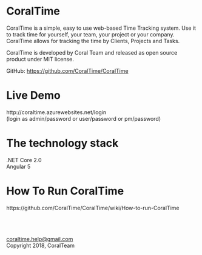<h1>CoralTime</h1>

CoralTime is a simple, easy to use web-based Time Tracking system. Use it to track time for yourself, your team, your project or your company. CoralTime allows for tracking the time by Clients, Projects and Tasks.

CoralTime is developed by Coral Team and released as open source product under MIT license. 

GitHub: https://github.com/CoralTime/CoralTime

<h1>Live Demo</h1>
http://coraltime.azurewebsites.net/login <br />
(login as admin/password or user/password or pm/password)

<h1>The technology stack</h1>
.NET Core 2.0 <br>
Angular 5

<h1>How To Run CoralTime</h1> 
https://github.com/CoralTime/CoralTime/wiki/How-to-run-CoralTime
<br /><br /><br /><br />

coraltime.help@gmail.com <br />
Copyright 2018, CoralTeam
